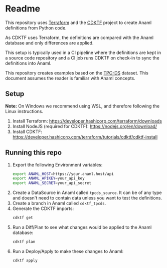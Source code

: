 # Readme

This repository uses [Terraform]() and the [CDKTF]() project to create Anaml
definitions from Python code.

As CDKTF uses Terraform, the definitions are compared with the Anaml database
and only differences are applied.

This setup is typically used in a CI pipeline where the definitions are kept in
a source code repository and a CI job runs CDKTF on check-in to sync the
definitions into Anaml.

This repository creates examples based on the
[TPC-DS](https://www.tpc.org/tpcds/default5.asp) dataset. This document assumes
the reader is familiar with Anaml concepts.

## Setup

**Note:** On Windows we recommend using WSL, and therefore following the Linux
instructions.

1. Install Terraform: https://developer.hashicorp.com/terraform/downloads
2. Install NodeJS (required for CDKTF): https://nodejs.org/en/download/
3. Install CDKTF: https://developer.hashicorp.com/terraform/tutorials/cdktf/cdktf-install

## Running this repo

1. Export the following Environment variables:
   ```bash
   export ANAML_HOST=https://your.anaml.host/api
   export ANAML_APIKEY=your_api_key
   export ANAML_SECRET=your_api_secret
   ```
2. Create a DataSource in Anaml called `tpcds_source`. It can be of any type and
   doesn't need to contain data unless you want to test the definitions.
3. Create a branch in Anaml called `cdktf_tpcds`. 
3. Generate the CDKTF imports:
   ```bash
   cdktf get
   ```
4. Run a Diff/Plan to see what changes would be applied to the Anaml database:
   ```bash
   cdktf plan
   ```
5. Run a Deploy/Apply to make these changes to Anaml:
   ```bash
   cdktf apply
   ```
